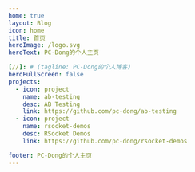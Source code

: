 ```yaml
---
home: true
layout: Blog
icon: home
title: 首页
heroImage: /logo.svg
heroText: PC-Dong的个人主页

[//]: # (tagline: PC-Dong的个人博客)
heroFullScreen: false
projects:
  - icon: project
    name: ab-testing
    desc: AB Testing
    link: https://github.com/pc-dong/ab-testing
  - icon: project
    name: rsocket-demos
    desc: RSocket Demos
    link: https://github.com/pc-dong/rsocket-demos

footer: PC-Dong的个人主页
---
```


[//]: # (This is a blog home page demo.)

[//]: # ()
[//]: # (To use this layout, you should set both `layout: Blog` and `home: true` in the page front matter.)

[//]: # ()
[//]: # (For related configuration docs, please see [blog homepage]&#40;https://vuepress-theme-hope.github.io/v2/guide/blog/home/&#41;.)
[//]: # (- icon: link)

[//]: # (  name: link name)

[//]: # (  desc: link detailed description)

[//]: # (  link: https://link.address)

[//]: # ()
[//]: # (- icon: book)

[//]: # (  name: book name)

[//]: # (  desc: Detailed description of the book)

[//]: # (  link: https://link.to.your.book)

[//]: # ()
[//]: # (- icon: article)

[//]: # (  name: article name)

[//]: # (  desc: Detailed description of the article)

[//]: # (  link: https://link.to.your.article)

[//]: # ()
[//]: # (- icon: friend)

[//]: # (  name: friend name)

[//]: # (  desc: Detailed description of friend)

[//]: # (  link: https://link.to.your.friend)

[//]: # ()
[//]: # (- icon: /logo.svg)

[//]: # (  name: custom item)

[//]: # (  desc: Detailed description of this custom item)

[//]: # (  link: https://link.to.your.friend)